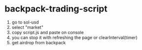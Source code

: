# backpack-trading-script
1. go to sol-usd
2. select "market"
3. copy script.js and paste on console
4. you can stop it with refreshing the page or clearInterval(timer)
5. get airdrop from backpack